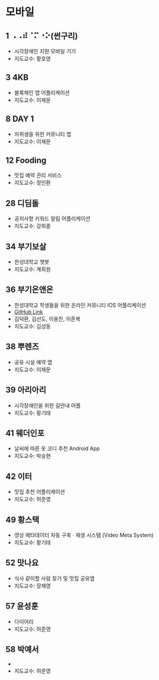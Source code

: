 # 모바일

## 1	⠠⠠⠾⠈⠍⠐⠕(썬구리)
- 시각장애인 지원 모바일 기기
- 지도교수:	황호영

## 3	4KB
- 블록체인 앱 어플리케이션
- 지도교수:	이재문

## 8	DAY 1
- 자취생을 위한 커뮤니티 앱
- 지도교수:	이재문

## 12	Fooding
- 맛집 예약 관리 서비스
- 지도교수:	정인환

## 28	디딤돌
- 공지사항 키워드 알림 어플리케이션
- 지도교수:	강희중

## 34	부기보살
- 한성대학교 챗봇
- 지도교수:	계희원

## 36	부기온앤온
- 한성대학교 학생들을 위한 온라인 커뮤니티 IOS 어플리케이션
- [GitHub Link](https://github.com/boogi-on-and-on)
- 김덕환, 김선도, 이용진, 이준복
- 지도교수:	김성동

## 38	뿌렌즈
- 공유 시설 예약 앱
- 지도교수:	이재문

## 39	아리아리
- 시각장애인을 위한 길안내 어플
- 지도교수:	황기태

## 41	웨더인포
- 날씨에 따른 옷 코디 추천 Android App
- 지도교수:	박승현

## 42	이터
- 맛집 추천 어플리케이션
- 지도교수:	허준영

## 49	황스택
- 영상 메타데이터 자동 구축 · 재생 시스템 (Video Meta System)
- 지도교수:	황기태

## 52	맛나요
- 식사 같이할 사람 찾기 및 맛집 공유앱
- 지도교수:	장재영

## 57	윤성훈
- 다이어리
- 지도교수:	허준영

## 58	박예서
- 
- 지도교수:	허준영
